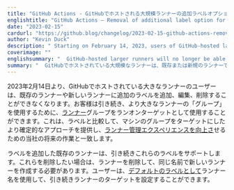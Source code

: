 ```yaml
---
title: "GitHub Actions - GitHubでホストされる大規模ランナーの追加ラベルオプションの削除"
englishtitle: "GitHub Actions – Removal of additional label option for GitHub-hosted larger runners"
date: "2023-02-15"
cardurl: "https://github.blog/changelog/2023-02-15-github-actions-removal-of-additional-label-option-for-github-hosted-larger-runners"
author: "Kevin Duck"
description: " Starting on February 14, 2023, users of GitHub-hosted larger runners will no longer be able to add, edit or remove additional labels on existing or new runners. Customers will continue to be able to use the runner group as a runs-on target to use ‘groups’ of larger runners. This provides a more determinstic approach to targetting groups of machines compared to labels and aligns with our future work to improve the runner management experience .  Existing runners with additional labels will continue to support these labels, if you wish to remove these you will need to delete the runner and create a new one with the same name. Users will continue to be able to target their runners using the runner name as the default label .  "
coverimage: ""
englishsummary: "  GitHub-hosted larger runners will no longer be able to add, edit or remove additional labels on existing or new runners, but customers can still use the runner group as a runs-on target to use ‘groups’"
summary: "  GitHubでホストされている大規模なランナーは、既存または新規のランナーで追加のラベルを追加、編集、削除することができなくなりますが、お客様はランナーグループをランオン対象として「グループ」を使用することが可能です。"
---
```


<p>2023年2月14日より、GitHubでホストされている大きなランナーのユーザーは、既存のランナーや新しいランナーに追加のラベルを追加、編集、削除することができなくなります。お客様は引き続き、より大きなランナーの「グループ」を使用するために、<a href="https://docs.github.com/en/actions/using-github-hosted-runners/using-larger-runners#using-groups-to-control-where-jobs-are-run">ランナー</a>グループをランオンターゲットとして使用することができます。これは、ラベルと比較して、マシンのグループをターゲットにしたより確定的なアプローチを提供し、<a href="https://github.com/github/roadmap/issues/504">ランナー管理エクスペリエンスを向上さ</a>せるための当社の将来の作業と一致します。</p>
<p>ラベルを追加した既存のランナーは、引き続きこれらのラベルをサポートします。これらを削除したい場合は、ランナーを削除して、同じ名前で新しいランナーを作成する必要があります。ユーザーは、<a href="https://docs.github.com/en/actions/using-github-hosted-runners/using-larger-runners#using-labels-to-control-where-jobs-are-run">デフォルトのラベルとして</a>ランナー名を使用して、引き続きランナーのターゲットを設定することができます。</p>


